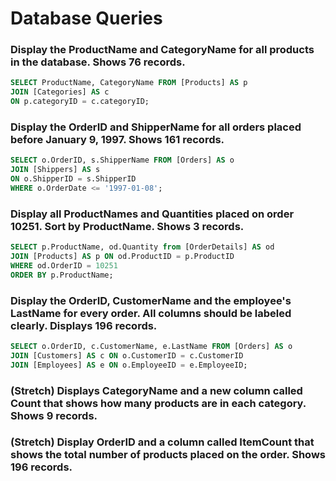 # Database Queries

### Display the ProductName and CategoryName for all products in the database. Shows 76 records.
```SQL
SELECT ProductName, CategoryName FROM [Products] AS p
JOIN [Categories] AS c
ON p.categoryID = c.categoryID;
```
### Display the OrderID and ShipperName for all orders placed before January 9, 1997. Shows 161 records.
```SQL
SELECT o.OrderID, s.ShipperName FROM [Orders] AS o
JOIN [Shippers] AS s
ON o.ShipperID = s.ShipperID
WHERE o.OrderDate <= '1997-01-08';
```  
### Display all ProductNames and Quantities placed on order 10251. Sort by ProductName. Shows 3 records.
```SQL
SELECT p.ProductName, od.Quantity from [OrderDetails] AS od
JOIN [Products] AS p ON od.ProductID = p.ProductID
WHERE od.OrderID = 10251
ORDER BY p.ProductName;
```
### Display the OrderID, CustomerName and the employee's LastName for every order. All columns should be labeled clearly. Displays 196 records.
```SQL
SELECT o.OrderID, c.CustomerName, e.LastName FROM [Orders] AS o
JOIN [Customers] AS c ON o.CustomerID = c.CustomerID
JOIN [Employees] AS e ON o.EmployeeID = e.EmployeeID;
```
### (Stretch)  Displays CategoryName and a new column called Count that shows how many products are in each category. Shows 9 records.

### (Stretch) Display OrderID and a  column called ItemCount that shows the total number of products placed on the order. Shows 196 records. 